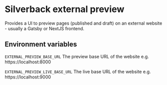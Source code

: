 # Silverback external preview
Provides a UI to preview pages (published and draft) on an external website - usually a Gatsby or NextJS frontend.

## Environment variables

```EXTERNAL_PREVIEW_BASE_URL```
The preview base URL of the website e.g. https://localhost:8000

```EXTERNAL_PREVIEW_LIVE_BASE_URL```
The live base URL of the website e.g. https://localhost:9000